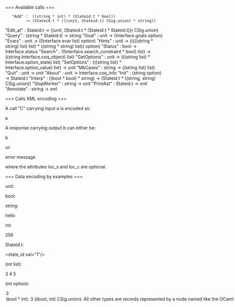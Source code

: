 === Available calls ===

       "Add" :  ((string * int) * (Stateid.t * bool))
             -> (Stateid.t * (((unit, Stateid.t) CSig.union) * string))
   "Edit_at" :  Stateid.t
             -> ((unit, (Stateid.t * (Stateid.t * Stateid.t))) CSig.union)
     "Query" :  (string * Stateid.t)
             -> string
      "Goal" :  unit
             -> (Interface.goals option)
     "Evars" :  unit
             -> ((Interface.evar list) option)
     "Hints" :  unit
             -> (((((string * string) list) list) * ((string * string) list)) option)
    "Status" :  bool
             -> Interface.status
    "Search" :  ((Interface.search_constraint * bool) list)
             -> ((string Interface.coq_object) list)
"GetOptions" :  unit
             -> (((string list) * Interface.option_state) list)
"SetOptions" :  (((string list) * Interface.option_value) list)
             -> unit
   "MkCases" :  string
             -> ((string list) list)
      "Quit" :  unit
             -> unit
     "About" :  unit
             -> Interface.coq_info
      "Init" :  (string option)
             -> Stateid.t
    "Interp" :  ((bool * bool) * string)
             -> (Stateid.t * ((string, string) CSig.union))
"StopWorker" :  string
             -> unit
  "PrintAst" :  Stateid.t
             -> xml
  "Annotate" :  string
             -> xml

=== Calls XML encoding ===

A call "C" carrying input a is encoded as:

<call val="C">a</call>

A response carrying output b can either be:

<value val="good">b</value>

or:

<value val="fail" loc_s="15" loc_e="34">
  <state_id val="1"/>
error&nbsp;message
</value>

where the attributes loc_s and loc_c are optional.

=== Data encoding by examples ===

unit:

<unit/>

bool:

<bool val="true"/>
<bool val="false"/>

string:

<string>hello</string>

int:

<int>256</int>

Stateid.t:

<state_id val="1"/>

(int list):

<list>
  <int>3</int>
  <int>4</int>
  <int>5</int>
</list>

(int option):

<option val="some">
  <int>3</int>
</option>
<option val="none"/>

(bool * int):

<pair>
  <bool val="false"/>
  <int>3</int>
</pair>

((bool, int) CSig.union):

<union val="in_l">
  <bool val="false"/>
</union>

All other types are records represented by a node named like the OCaml
type which contains a flattened n-tuple.  We provide one example.

Interface.option_state:

<option_state>
  <bool val="true"/>
  <bool val="false"/>
  <string>name1</string>
  <option_value val="intvalue">
    <option val="some">
      <int>37</int>
    </option>
  </option_value>
</option_state>

